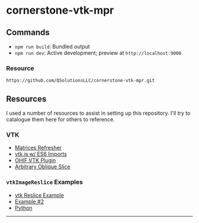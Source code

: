 # cornerstone-vtk-mpr

## Commands

- `npm run build`: Bundled output
- `npm run dev`: Active development; preview at `http://localhost:9000`

### Resource
```
https://github.com/QSolutionsLLC/cornerstone-vtk-mpr.git
```


## Resources

I used a number of resources to assist in setting up this repository. I'll try
to catalogue them here for others to reference.

### VTK

- [Matrices Refresher][matrices-refresher]
- [vtk.js w/ ES6 Imports][vtk-js-setup]
- [OHIF VTK Plugin][ohif-vtk-plugin]
- [Arbitrary Oblique Slice][arbitrary-oblique-slice]

### `vtkImageReslice` Examples

- [vtk Reslice Example][vtk-reslice-example]
- [Example #2][vtk-reslice-example-2]
- [Python][python-example]

---

[vtk-js-setup]: https://kitware.github.io/vtk-js/docs/intro_vtk_as_es6_dependency.html
[ohif-vtk-plugin]: https://github.com/OHIF/VTKPlugin
[vtk-reslice-example]: https://public.kitware.com/pipermail/vtkusers/2010-April/059673.html
[vtk-reslice-example-2]: https://vtk.org/gitweb?p=VTK.git;a=blob;f=Examples/ImageProcessing/Cxx/ImageSlicing.cxx
[matrices-refresher]: http://www.opengl-tutorial.org/beginners-tutorials/tutorial-3-matrices/
[arbitrary-oblique-slice]: https://public.kitware.com/pipermail/vtkusers/2009-October/054073.html
[python-example]: https://github.com/Kitware/VTK/blob/6b559c65bb90614fb02eb6d1b9e3f0fca3fe4b0b/Examples/ImageProcessing/Python/ImageSlicing.py